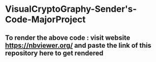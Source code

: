 # VisualCryptoGraphy-Sender's-Code-MajorProject

## To render the above code : visit website  https://nbviewer.org/ and paste the link of this repository here to get rendered

